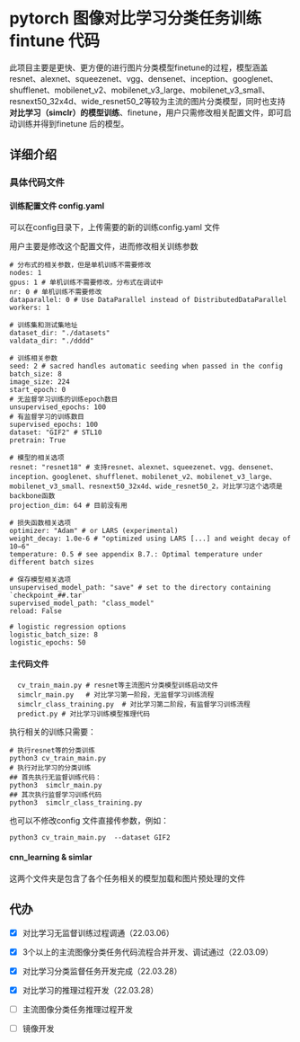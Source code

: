 # pytorch 图像对比学习分类任务训练fintune 代码

此项目主要是更快、更方便的进行图片分类模型finetune的过程，模型涵盖resnet、alexnet、squeezenet、vgg、densenet、inception、googlenet、shufflenet、mobilenet_v2、mobilenet_v3_large、mobilenet_v3_small、resnext50_32x4d、wide_resnet50_2等较为主流的图片分类模型，同时也支持**对比学习（simclr）的模型训练**、finetune，用户只需修改相关配置文件，即可启动训练并得到finetune 后的模型。

## 详细介绍

### 具体代码文件

#### 训练配置文件 config.yaml

可以在config目录下，上传需要的新的训练config.yaml 文件


用户主要是修改这个配置文件，进而修改相关训练参数

```
# 分布式的相关参数，但是单机训练不需要修改
nodes: 1 
gpus: 1 # 单机训练不需要修改，分布式在调试中
nr: 0 # 单机训练不需要修改
dataparallel: 0 # Use DataParallel instead of DistributedDataParallel
workers: 1

# 训练集和测试集地址
dataset_dir: "./datasets"
valdata_dir: "./dddd"

# 训练相关参数
seed: 2 # sacred handles automatic seeding when passed in the config
batch_size: 8
image_size: 224
start_epoch: 0
# 无监督学习训练的训练epoch数目
unsupervised_epochs: 100
# 有监督学习的训练数目
supervised_epochs: 100
dataset: "GIF2" # STL10
pretrain: True

# 模型的相关选项
resnet: "resnet18" # 支持resnet、alexnet、squeezenet、vgg、densenet、inception、googlenet、shufflenet、mobilenet_v2、mobilenet_v3_large、mobilenet_v3_small、resnext50_32x4d、wide_resnet50_2，对比学习这个选项是backbone函数
projection_dim: 64 # 目前没有用

# 损失函数相关选项
optimizer: "Adam" # or LARS (experimental)
weight_decay: 1.0e-6 # "optimized using LARS [...] and weight decay of 10−6"
temperature: 0.5 # see appendix B.7.: Optimal temperature under different batch sizes

# 保存模型相关选项
unsupervised_model_path: "save" # set to the directory containing `checkpoint_##.tar`
supervised_model_path: "class_model"
reload: False

# logistic regression options
logistic_batch_size: 8
logistic_epochs: 50

```
#### 主代码文件

```
  cv_train_main.py # resnet等主流图片分类模型训练启动文件
  simclr_main.py   # 对比学习第一阶段，无监督学习训练流程
  simclr_class_training.py  # 对比学习第二阶段，有监督学习训练流程
  predict.py # 对比学习训练模型推理代码
```
执行相关的训练只需要：

```
# 执行resnet等的分类训练
python3 cv_train_main.py 
# 执行对比学习的分类训练
## 首先执行无监督训练代码：
python3  simclr_main.py
## 其次执行监督学习训练代码
python3  simclr_class_training.py
```
也可以不修改config 文件直接传参数，例如：

```
python3 cv_train_main.py  --dataset GIF2

```

#### cnn_learning & simlar

这两个文件夹是包含了各个任务相关的模型加载和图片预处理的文件


## 代办

- [x] 对比学习无监督训练过程调通（22.03.06）
- [x] 3个以上的主流图像分类任务代码流程合并开发、调试通过（22.03.09）
- [x] 对比学习分类监督任务开发完成（22.03.28）
- [x] 对比学习的推理过程开发（22.03.28）
- [ ] 主流图像分类任务推理过程开发
- [ ] 镜像开发


